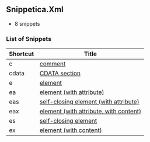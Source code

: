 ﻿## Snippetica.Xml

* 8 snippets

### List of Snippets

Shortcut | Title
-------- | -----
c|[comment](Comment.snippet)
cdata|[CDATA section](CDataSection.snippet)
e|[element](Element.snippet)
ea|[element (with attribute)](ElementWithAttribute.snippet)
eas|[self-closing element (with attribute)](SelfClosingElementWithAttribute.snippet)
eax|[element (with attribute, with content)](ElementWithAttributeWithContent.snippet)
es|[self-closing element](SelfClosingElement.snippet)
ex|[element (with content)](ElementWithContent.snippet)
